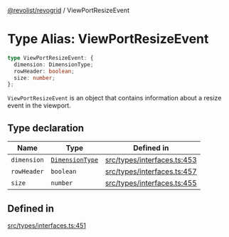 [@revolist/revogrid](README.md) / ViewPortResizeEvent

# Type Alias: ViewPortResizeEvent

```ts
type ViewPortResizeEvent: {
  dimension: DimensionType;
  rowHeader: boolean;
  size: number;
};
```

`ViewPortResizeEvent` is an object that contains information about a resize
event in the viewport.

## Type declaration

| Name | Type | Defined in |
| ------ | ------ | ------ |
| `dimension` | [`DimensionType`](TypeAlias.DimensionType.md) | [src/types/interfaces.ts:453](https://github.com/revolist/revogrid/blob/7eb028636fe9635cf32f3cf0775076c9e2dde053/src/types/interfaces.ts#L453) |
| `rowHeader` | `boolean` | [src/types/interfaces.ts:457](https://github.com/revolist/revogrid/blob/7eb028636fe9635cf32f3cf0775076c9e2dde053/src/types/interfaces.ts#L457) |
| `size` | `number` | [src/types/interfaces.ts:455](https://github.com/revolist/revogrid/blob/7eb028636fe9635cf32f3cf0775076c9e2dde053/src/types/interfaces.ts#L455) |

## Defined in

[src/types/interfaces.ts:451](https://github.com/revolist/revogrid/blob/7eb028636fe9635cf32f3cf0775076c9e2dde053/src/types/interfaces.ts#L451)
